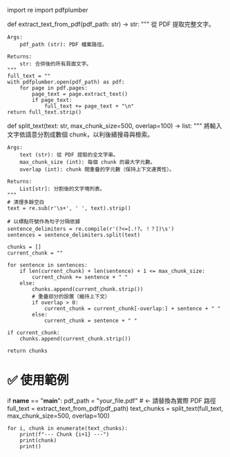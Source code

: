 import re
import pdfplumber

def extract_text_from_pdf(pdf_path: str) -> str:
    """
    從 PDF 提取完整文字。
    
    Args:
        pdf_path (str): PDF 檔案路徑。
    
    Returns:
        str: 合併後的所有頁面文字。
    """
    full_text = ""
    with pdfplumber.open(pdf_path) as pdf:
        for page in pdf.pages:
            page_text = page.extract_text()
            if page_text:
                full_text += page_text + "\n"
    return full_text.strip()


def split_text(text: str, max_chunk_size=500, overlap=100) -> list:
    """
    將輸入文字依語意分割成數個 chunk，以利後續搜尋與檢索。

    Args:
        text (str): 從 PDF 提取的全文字串。
        max_chunk_size (int): 每個 chunk 的最大字元數。
        overlap (int): chunk 間重疊的字元數（保持上下文連貫性）。

    Returns:
        List[str]: 分割後的文字塊列表。
    """
    # 清理多餘空白
    text = re.sub(r'\s+', ' ', text).strip()
    
    # 以標點符號作為句子分隔依據
    sentence_delimiters = re.compile(r'(?<=[.!?。！？])\s')
    sentences = sentence_delimiters.split(text)

    chunks = []
    current_chunk = ""

    for sentence in sentences:
        if len(current_chunk) + len(sentence) + 1 <= max_chunk_size:
            current_chunk += sentence + " "
        else:
            chunks.append(current_chunk.strip())
            # 重疊部分的設置（維持上下文）
            if overlap > 0:
                current_chunk = current_chunk[-overlap:] + sentence + " "
            else:
                current_chunk = sentence + " "

    if current_chunk:
        chunks.append(current_chunk.strip())

    return chunks


# ✅ 使用範例
if __name__ == "__main__":
    pdf_path = "your_file.pdf"  # ← 請替換為實際 PDF 路徑
    full_text = extract_text_from_pdf(pdf_path)
    text_chunks = split_text(full_text, max_chunk_size=500, overlap=100)

    for i, chunk in enumerate(text_chunks):
        print(f"--- Chunk {i+1} ---")
        print(chunk)
        print()
